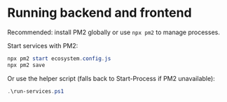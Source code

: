 # Running backend and frontend

Recommended: install PM2 globally or use `npx pm2` to manage processes.

Start services with PM2:

```powershell
npx pm2 start ecosystem.config.js
npx pm2 save
```

Or use the helper script (falls back to Start-Process if PM2 unavailable):

```powershell
.\run-services.ps1
```
